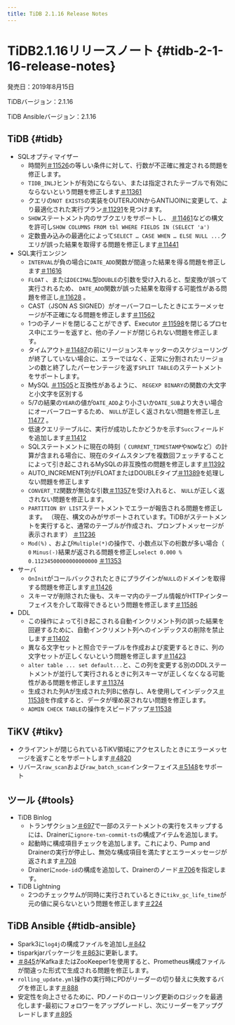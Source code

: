 ```yaml
---
title: TiDB 2.1.16 Release Notes
---
```


# TiDB2.1.16リリースノート {#tidb-2-1-16-release-notes}

発売日：2019年8月15日

TiDBバージョン：2.1.16

TiDB Ansibleバージョン：2.1.16

## TiDB {#tidb}

-   SQLオプティマイザー
    -   時間列[＃11526](https://github.com/pingcap/tidb/pull/11526)の等しい条件に対して、行数が不正確に推定される問題を修正します。
    -   `TIDB_INLJ`ヒントが有効にならない、または指定されたテーブルで有効にならないという問題を修正します[＃11361](https://github.com/pingcap/tidb/pull/11361)
    -   クエリの`NOT EXISTS`の実装をOUTERJOINからANTIJOINに変更して、より最適化された実行プラン[＃11291](https://github.com/pingcap/tidb/pull/11291)を見つけます。
    -   `SHOW`ステートメント内のサブクエリをサポートし、 [＃11461](https://github.com/pingcap/tidb/pull/11461)などの構文を許可し`SHOW COLUMNS FROM tbl WHERE FIELDS IN (SELECT 'a')`
    -   定数畳み込みの最適化によって`SELECT … CASE WHEN … ELSE NULL ...`クエリが誤った結果を取得する問題を修正します[＃11441](https://github.com/pingcap/tidb/pull/11441)
-   SQL実行エンジン
    -   `INTERVAL`が負の場合に`DATE_ADD`関数が間違った結果を得る問題を修正します[＃11616](https://github.com/pingcap/tidb/pull/11616)
    -   `FLOAT` 、または`DECIMAL`型`DOUBLE`の引数を受け入れると、型変換が誤って実行されるため、 `DATE_ADD`関数が誤った結果を取得する可能性がある問題を修正し[＃11628](https://github.com/pingcap/tidb/pull/11628) 。
    -   CAST（JSON AS SIGNED）がオーバーフローしたときにエラーメッセージが不正確になる問題を修正します[＃11562](https://github.com/pingcap/tidb/pull/11562)
    -   1つの子ノードを閉じることができず、Executor [＃11598](https://github.com/pingcap/tidb/pull/11598)を閉じるプロセス中にエラーを返すと、他の子ノードが閉じられない問題を修正します。
    -   タイムアウト[＃11487](https://github.com/pingcap/tidb/pull/11487)の前にリージョンスキャッターのスケジューリングが終了していない場合に、エラーではなく、正常に分割されたリージョンの数と終了したパーセンテージを返す`SPLIT TABLE`のステートメントをサポートします。
    -   MySQL [＃11505](https://github.com/pingcap/tidb/pull/11505)と互換性があるように、 `REGEXP BINARY`の関数の大文字と小文字を区別する
    -   5/7の結果の`YEAR`の値が`DATE_ADD`より小さいか`DATE_SUB`より大きい場合にオーバーフローするため、 `NULL`が正しく返されない問題を修正し[＃11477](https://github.com/pingcap/tidb/pull/11477) 。
    -   低速クエリテーブルに、実行が成功したかどうかを示す`Succ`フィールドを追加します[＃11412](https://github.com/pingcap/tidb/pull/11421)
    -   SQLステートメントに現在の時刻（ `CURRENT_TIMESTAMP`や`NOW`など）の計算が含まれる場合に、現在のタイムスタンプを複数回フェッチすることによって引き起こされるMySQLの非互換性の問題を修正します[＃11392](https://github.com/pingcap/tidb/pull/11392)
    -   AUTO_INCREMENT列がFLOATまたはDOUBLEタイプ[＃11389](https://github.com/pingcap/tidb/pull/11389)を処理しない問題を修正します
    -   `CONVERT_TZ`関数が無効な引数[＃11357](https://github.com/pingcap/tidb/pull/11357)を受け入れると、 `NULL`が正しく返されない問題を修正します。
    -   `PARTITION BY LIST`ステートメントでエラーが報告される問題を修正します。 （現在、構文のみがサポートされています。TiDBがステートメントを実行すると、通常のテーブルが作成され、プロンプトメッセージが表示されます） [＃11236](https://github.com/pingcap/tidb/pull/11236)
    -   `Mod(%)` 、および`Multiple(*)`の操作で、小数点以下の桁数が多い場合（ `0` `Minus(-)`結果が返される問題を修正し`select 0.000 % 0.11234500000000000000` [＃11353](https://github.com/pingcap/tidb/pull/11353)
-   サーバ
    -   `OnInit`がコールバックされたときにプラグインが`NULL`のドメインを取得する問題を修正します[＃11426](https://github.com/pingcap/tidb/pull/11426)
    -   スキーマが削除された後も、スキーマ内のテーブル情報がHTTPインターフェイスを介して取得できるという問題を修正します[＃11586](https://github.com/pingcap/tidb/pull/11586)
-   DDL
    -   この操作によって引き起こされる自動インクリメント列の誤った結果を回避するために、自動インクリメント列へのインデックスの削除を禁止します[＃11402](https://github.com/pingcap/tidb/pull/11402)
    -   異なる文字セットと照合でテーブルを作成および変更するときに、列の文字セットが正しくないという問題を修正します[＃11423](https://github.com/pingcap/tidb/pull/11423)
    -   `alter table ... set default...`と、この列を変更する別のDDLステートメントが並行して実行されるときに列スキーマが正しくなくなる可能性がある問題を修正します[＃11374](https://github.com/pingcap/tidb/pull/11374)
    -   生成された列Aが生成された列Bに依存し、Aを使用してインデックス[＃11538](https://github.com/pingcap/tidb/pull/11538)を作成すると、データが埋め戻されない問題を修正します。
    -   `ADMIN CHECK TABLE`の操作をスピードアップ[＃11538](https://github.com/pingcap/tidb/pull/11676)

## TiKV {#tikv}

-   クライアントが閉じられているTiKV領域にアクセスしたときにエラーメッセージを返すことをサポートします[＃4820](https://github.com/tikv/tikv/pull/4820)
-   リバース`raw_scan`および`raw_batch_scan`インターフェイス[＃5148](https://github.com/tikv/tikv/pull/5148)をサポート

## ツール {#tools}

-   TiDB Binlog
    -   トランザクション[＃697](https://github.com/pingcap/tidb-binlog/pull/697)で一部のステートメントの実行をスキップするには、Drainerに`ignore-txn-commit-ts`の構成アイテムを追加します。
    -   起動時に構成項目チェックを追加します。これにより、Pump and Drainerの実行が停止し、無効な構成項目を満たすとエラーメッセージが返されます[＃708](https://github.com/pingcap/tidb-binlog/pull/708)
    -   Drainerに`node-id`の構成を追加して、Drainerのノード[＃706](https://github.com/pingcap/tidb-binlog/pull/706)を指定します。
-   TiDB Lightning
    -   2つのチェックサムが同時に実行されているときに`tikv_gc_life_time`が元の値に戻らないという問題を修正します[＃224](https://github.com/pingcap/tidb-lightning/pull/224)

## TiDB Ansible {#tidb-ansible}

-   Spark3に`log4j`の構成ファイルを追加し[＃842](https://github.com/pingcap/tidb-ansible/pull/842)
-   tisparkjarパッケージを[＃863](https://github.com/pingcap/tidb-ansible/pull/863)に更新します。
-   [＃845](https://github.com/pingcap/tidb-ansible/pull/845)がKafkaまたはZooKeeper1を使用すると、Prometheus構成ファイルが間違った形式で生成される問題を修正します。
-   `rolling_update.yml`操作の実行時にPDがリーダーの切り替えに失敗するバグを修正します[＃888](https://github.com/pingcap/tidb-ansible/pull/888)
-   安定性を向上させるために、PDノードのローリング更新のロジックを最適化します-最初にフォロワーをアップグレードし、次にリーダーをアップグレードします[＃895](https://github.com/pingcap/tidb-ansible/pull/895)
